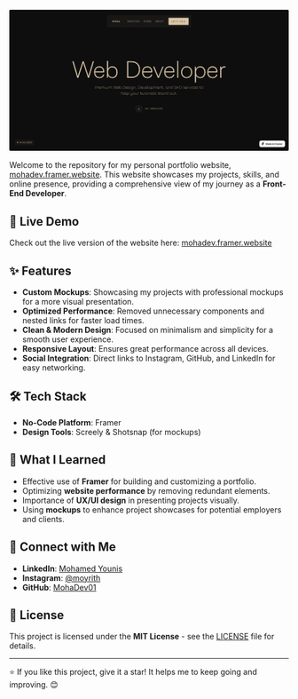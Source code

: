 ![Home Page](https://raw.githubusercontent.com/mohadev01-resources/Portfolio-Assets/refs/heads/main/MohaDev-Portfolio.png)

Welcome to the repository for my personal portfolio website, [mohadev.framer.website](https://mohadev.framer.website/). This website showcases my projects, skills, and online presence, providing a comprehensive view of my journey as a **Front-End Developer**.

## 🚀 Live Demo
Check out the live version of the website here: [mohadev.framer.website](https://mohadev.framer.website/)

## ✨ Features

- **Custom Mockups**: Showcasing my projects with professional mockups for a more visual presentation.
- **Optimized Performance**: Removed unnecessary components and nested links for faster load times.
- **Clean & Modern Design**: Focused on minimalism and simplicity for a smooth user experience.
- **Responsive Layout**: Ensures great performance across all devices.
- **Social Integration**: Direct links to Instagram, GitHub, and LinkedIn for easy networking.

## 🛠️ Tech Stack

- **No-Code Platform**: Framer
- **Design Tools**: Screely & Shotsnap (for mockups)

## 🌟 What I Learned

- Effective use of **Framer** for building and customizing a portfolio.
- Optimizing **website performance** by removing redundant elements.
- Importance of **UX/UI design** in presenting projects visually.
- Using **mockups** to enhance project showcases for potential employers and clients.

## 👤 Connect with Me

- **LinkedIn**: [Mohamed Younis](https://www.linkedin.com/in/mohadev)
- **Instagram**: [@moyrith](https://instagram.com/moyrith)
- **GitHub**: [MohaDev01](https://github.com/mohadev01)

## 📄 License

This project is licensed under the **MIT License** - see the [LICENSE](LICENSE) file for details.

---

⭐️ If you like this project, give it a star! It helps me to keep going and improving. 😊
